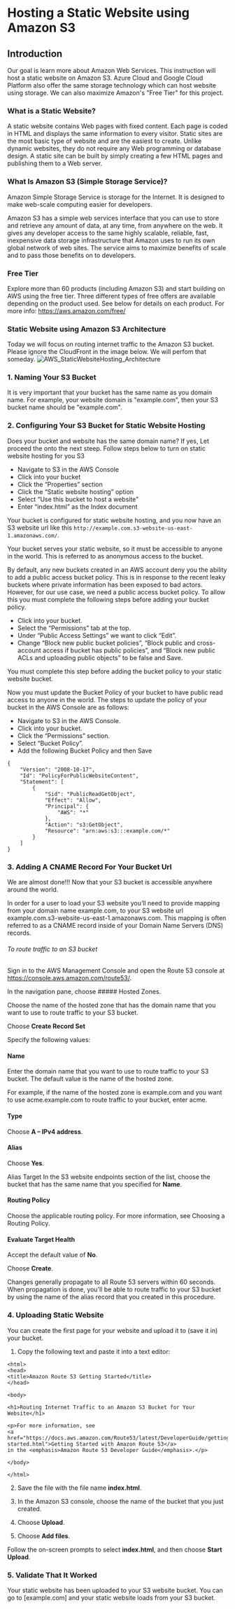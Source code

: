 Hosting a Static Website using Amazon S3
======

Introduction
------------
Our goal is learn more about Amazon Web Services. This instruction will host a static website on Amazon S3.
Azure Cloud and Google Cloud Platform also offer the same storage technology which can host website using storage.
We can also maximize Amazon's "Free Tier" for this project.

### What is a Static Website?
A static website contains Web pages with fixed content. Each page is coded in HTML and displays the same information to every visitor. Static sites are the most basic type of website and are the easiest to create. Unlike dynamic websites, they do not require any Web programming or database design. A static site can be built by simply creating a few HTML pages and publishing them to a Web server.

### What Is Amazon S3 (Simple Storage Service)?
Amazon Simple Storage Service is storage for the Internet. It is designed to make web-scale computing easier for developers.

Amazon S3 has a simple web services interface that you can use to store and retrieve any amount of data, at any time, from anywhere on the web. It gives any developer access to the same highly scalable, reliable, fast, inexpensive data storage infrastructure that Amazon uses to run its own global network of web sites. The service aims to maximize benefits of scale and to pass those benefits on to developers.

### Free Tier 
Explore more than 60 products (including Amazon S3) and start building on AWS using the free tier. Three different types of free offers are available depending on the product used. See below for details on each product.
For more info: https://aws.amazon.com/free/

### Static Website using Amazon S3 Architecture
Today we will focus on routing internet traffic to the Amazon S3 bucket. Please ignore the CloudFront in the image below. We will perfom that someday.
![AWS_StaticWebsiteHosting_Architecture](https://github.com/ripples3/Static-Website-using-Amazon-S3/blob/master/AWS_StaticWebsiteHosting_Architecture.png)

### 1. Naming Your S3 Bucket
It is very important that your bucket has the same name as you domain name.
For example, your website domain is "example.com", then your S3 bucket name should be "example.com".

### 2. Configuring Your S3 Bucket for Static Website Hosting
Does your bucket and website has the same domain name? If yes, Let proceed the onto the next steep.
Follow steps below to turn on static website hosting for you S3
- Navigate to S3 in the AWS Console
- Click into your bucket
- Click the “Properties” section
- Click the “Static website hosting” option
- Select “Use this bucket to host a website”
- Enter “index.html” as the Index document

Your bucket is configured for static website hosting, and you now have an S3 website url like this `http://example.com.s3-website-us-east-1.amazonaws.com/`.

Your bucket serves your static website, so it must be accessible to anyone in the world. This is referred to as anonymous access to the bucket.

By default, any new buckets created in an AWS account deny you the ability to add a public access bucket policy. This is in response to the recent leaky buckets where private information has been exposed to bad actors. However, for our use case, we need a public access bucket policy. To allow this you must complete the following steps before adding your bucket policy.

- Click into your bucket.
- Select the “Permissions” tab at the top.
- Under “Public Access Settings” we want to click “Edit”.
- Change “Block new public bucket policies”, “Block public and cross-account access if bucket has public policies”, and “Block new public ACLs and uploading public objects” to be false and Save.

You must complete this step before adding the bucket policy to your static website bucket.

Now you must update the Bucket Policy of your bucket to have public read access to anyone in the world. The steps to update the policy of your bucket in the AWS Console are as follows:

- Navigate to S3 in the AWS Console.
- Click into your bucket.
- Click the “Permissions” section.
- Select “Bucket Policy”.
- Add the following Bucket Policy and then Save

```
{
    "Version": "2008-10-17",
    "Id": "PolicyForPublicWebsiteContent",
    "Statement": [
        {
            "Sid": "PublicReadGetObject",
            "Effect": "Allow",
            "Principal": {
                "AWS": "*"
            },
            "Action": "s3:GetObject",
            "Resource": "arn:aws:s3:::example.com/*"
        }
    ]
}
```

### 3. Adding A CNAME Record For Your Bucket Url
We are almost done!!! Now that your S3 bucket is accessible anywhere around the world.

In order for a user to load your S3 website you’ll need to provide mapping from your domain name example.com, to your S3 website url example.com.s3-website-us-east-1.amazonaws.com. This mapping is often referred to as a CNAME record inside of your Domain Name Servers (DNS) records.

###### To route traffic to an S3 bucket

Sign in to the AWS Management Console and open the Route 53 console at https://console.aws.amazon.com/route53/.

In the navigation pane, choose ##### Hosted Zones.

Choose the name of the hosted zone that has the domain name that you want to use to route traffic to your S3 bucket.

Choose **Create Record Set**

Specify the following values:

#### Name
Enter the domain name that you want to use to route traffic to your S3 bucket. The default value is the name of the hosted zone.

For example, if the name of the hosted zone is example.com and you want to use acme.example.com to route traffic to your bucket, enter acme.

#### Type
Choose **A – IPv4 address**.

#### Alias
Choose **Yes**.

Alias Target
In the S3 website endpoints section of the list, choose the bucket that has the same name that you specified for **Name**.

#### Routing Policy
Choose the applicable routing policy. For more information, see Choosing a Routing Policy.

#### Evaluate Target Health
Accept the default value of **No**.

Choose **Create**.

Changes generally propagate to all Route 53 servers within 60 seconds. When propagation is done, you'll be able to route traffic to your S3 bucket by using the name of the alias record that you created in this procedure.

### 4. Uploading Static Website
You can create the first page for your website and upload it to (save it in) your bucket.

1. Copy the following text and paste it into a text editor:
```
<html>
<head>
<title>Amazon Route 53 Getting Started</title>	
</head>

<body>

<h1>Routing Internet Traffic to an Amazon S3 Bucket for Your Website</h1>

<p>For more information, see 
<a href="https://docs.aws.amazon.com/Route53/latest/DeveloperGuide/getting-started.html">Getting Started with Amazon Route 53</a> 
in the <emphasis>Amazon Route 53 Developer Guide</emphasis>.</p>

</body>

</html>
```

2. Save the file with the file name **index.html**.

3. In the Amazon S3 console, choose the name of the bucket that you just created.

4. Choose **Upload**.

5. Choose **Add files**.

Follow the on-screen prompts to select **index.html**, and then choose **Start Upload**.

### 5. Validate That It Worked
Your static website has been uploaded to your S3 website bucket. You can go to [example.com] and your static website loads from your S3 bucket.

